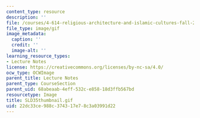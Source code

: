 ```yaml
---
content_type: resource
description: ''
file: /courses/4-614-religious-architecture-and-islamic-cultures-fall-2002/22dc33ce988c374317e78c3a03991d22_SLD35thumbnail.gif
file_type: image/gif
image_metadata:
  caption: ''
  credit: ''
  image-alt: ''
learning_resource_types:
- Lecture Notes
license: https://creativecommons.org/licenses/by-nc-sa/4.0/
ocw_type: OCWImage
parent_title: Lecture Notes
parent_type: CourseSection
parent_uid: 68abeaab-4eff-532c-e858-18d3ffb567bd
resourcetype: Image
title: SLD35thumbnail.gif
uid: 22dc33ce-988c-3743-17e7-8c3a03991d22
---
```

